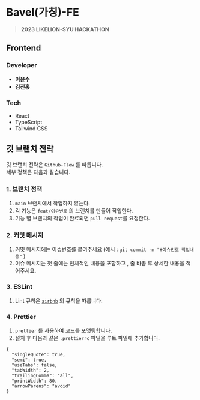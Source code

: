 # Bavel(가칭)-FE
> **2023 LIKELION-SYU HACKATHON**  


## Frontend
### Developer
* **이윤수**
* **김진홍**


### Tech
* React
* TypeScript
* Tailwind CSS

## 깃 브랜치 전략
깃 브랜치 전략은 `Github-Flow` 를 따릅니다.  
세부 정책은 다음과 같습니다.

### 1. 브랜치 정책
1. `main` 브랜치에서 작업하지 않는다.
2. 각 기능은 `feat/이슈번호` 의 브랜치를 만들어 작업한다.
3. 기능 별 브랜치의 작업이 완료되면 `pull request`를 요청한다.

### 2. 커밋 메시지
1. 커밋 메시지에는 이슈번호를 붙여주세요 (예시 : `git commit -m "#이슈번호 작업내용"` )
2. 이슈 메시지는 첫 줄에는 전체적인 내용을 포함하고 , 줄 바꿈 후 상세한 내용을 적어주세요.

### 3. ESLint
1. Lint 규칙은 [`airbnb`](https://github.com/airbnb/javascript) 의 규칙을 따릅니다.

### 4. Prettier
1. `prettier` 를 사용하여 코드를 포맷팅합니다.
2. 설치 후 다음과 같은 `.prettierrc` 파일을 루트 파일에 추가합니다.

```
{
  "singleQuote": true,
  "semi": true,
  "useTabs": false,
  "tabWidth": 2,
  "trailingComma": "all",
  "printWidth": 80,
  "arrowParens": "avoid"
}

```
 
